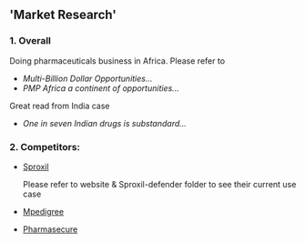 ## 'Market Research'

### 1. Overall
Doing pharmaceuticals business in Africa. Please refer to
* *Multi-Billion Dollar Opportunities...*
* *PMP Africa a continent of opportunities...*

Great read from India case
* *One in seven Indian drugs is substandard...*

### 2. Competitors:
*   [Sproxil](https://www.sproxil.com/defender/)

    Please refer to website & Sproxil-defender folder to see their current use case
*   [Mpedigree](http://mpedigree.net/what-we-do/)
*   [Pharmasecure](https://www.pharmasecure.com/brand/)
